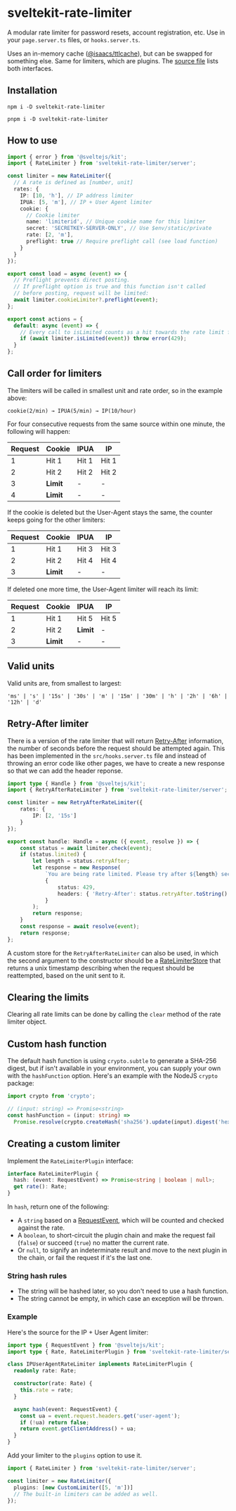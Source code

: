 # sveltekit-rate-limiter

A modular rate limiter for password resets, account registration, etc. Use in your `page.server.ts` files, or `hooks.server.ts`.

Uses an in-memory cache ([@isaacs/ttlcache](https://www.npmjs.com/package/@isaacs/ttlcache)), but can be swapped for something else. Same for limiters, which are plugins. The [source file](https://github.com/ciscoheat/sveltekit-rate-limiter/blob/main/src/lib/server/index.ts#L24-L32) lists both interfaces.

## Installation

```
npm i -D sveltekit-rate-limiter
```

```
pnpm i -D sveltekit-rate-limiter
```

## How to use

```ts
import { error } from '@sveltejs/kit';
import { RateLimiter } from 'sveltekit-rate-limiter/server';

const limiter = new RateLimiter({
  // A rate is defined as [number, unit]
  rates: {
    IP: [10, 'h'], // IP address limiter
    IPUA: [5, 'm'], // IP + User Agent limiter
    cookie: {
      // Cookie limiter
      name: 'limiterid', // Unique cookie name for this limiter
      secret: 'SECRETKEY-SERVER-ONLY', // Use $env/static/private
      rate: [2, 'm'],
      preflight: true // Require preflight call (see load function)
    }
  }
});

export const load = async (event) => {
  // Preflight prevents direct posting.
  // If preflight option is true and this function isn't called
  // before posting, request will be limited:
  await limiter.cookieLimiter?.preflight(event);
};

export const actions = {
  default: async (event) => {
    // Every call to isLimited counts as a hit towards the rate limit for the event.
    if (await limiter.isLimited(event)) throw error(429);
  }
};
```

## Call order for limiters

The limiters will be called in smallest unit and rate order, so in the example above:

```
cookie(2/min) → IPUA(5/min) → IP(10/hour)
```

For four consecutive requests from the same source within one minute, the following will happen:

| Request | Cookie    | IPUA  | IP    |
| ------- | --------- | ----- | ----- |
| 1       | Hit 1     | Hit 1 | Hit 1 |
| 2       | Hit 2     | Hit 2 | Hit 2 |
| 3       | **Limit** | -     | -     |
| 4       | **Limit** | -     | -     |

If the cookie is deleted but the User-Agent stays the same, the counter keeps going for the other limiters:

| Request | Cookie    | IPUA  | IP    |
| ------- | --------- | ----- | ----- |
| 1       | Hit 1     | Hit 3 | Hit 3 |
| 2       | Hit 2     | Hit 4 | Hit 4 |
| 3       | **Limit** | -     | -     |

If deleted one more time, the User-Agent limiter will reach its limit:

| Request | Cookie    | IPUA      | IP    |
| ------- | --------- | --------- | ----- |
| 1       | Hit 1     | Hit 5     | Hit 5 |
| 2       | Hit 2     | **Limit** | -     |
| 3       | **Limit** | -         | -     |

## Valid units

Valid units are, from smallest to largest:

```
'ms' | 's' | '15s' | '30s' | 'm' | '15m' | '30m' | 'h' | '2h' | '6h' | '12h' | 'd'
```

## Retry-After limiter

There is a version of the rate limiter that will return [Retry-After](https://developer.mozilla.org/en-US/docs/Web/HTTP/Headers/Retry-After) information, the number of seconds before the request should be attempted again. This has been implemented in the `src/hooks.server.ts` file and instead of throwing an error code like other pages, we have to create a new response so that we can add the header reponse.

```ts
import type { Handle } from '@sveltejs/kit';
import { RetryAfterRateLimiter } from 'sveltekit-rate-limiter/server';

const limiter = new RetryAfterRateLimiter({
	rates: {
		IP: [2, '15s']
	}
});

export const handle: Handle = async ({ event, resolve }) => {
	const status = await limiter.check(event);
	if (status.limited) {
		let length = status.retryAfter;
		let response = new Response(
			`You are being rate limited. Please try after ${length} seconds.`,
			{
				status: 429,
				headers: { 'Retry-After': status.retryAfter.toString() }
			}
		);
		return response;
	}
	const response = await resolve(event);
	return response;
};

```

A custom store for the `RetryAfterRateLimiter` can also be used, in which the second argument to the constructor should be a [RateLimiterStore](https://github.com/ciscoheat/sveltekit-rate-limiter/blob/main/src/lib/server/index.ts#L24) that returns a unix timestamp describing when the request should be reattempted, based on the unit sent to it.

## Clearing the limits

Clearing all rate limits can be done by calling the `clear` method of the rate limiter object.

## Custom hash function

The default hash function is using `crypto.subtle` to generate a SHA-256 digest, but if isn't available in your environment, you can supply your own with the `hashFunction` option. Here's an example with the NodeJS `crypto` package:

```ts
import crypto from 'crypto';

// (input: string) => Promise<string>
const hashFunction = (input: string) =>
  Promise.resolve(crypto.createHash('sha256').update(input).digest('hex'));
```

## Creating a custom limiter

Implement the `RateLimiterPlugin` interface:

```ts
interface RateLimiterPlugin {
  hash: (event: RequestEvent) => Promise<string | boolean | null>;
  get rate(): Rate;
}
```

In `hash`, return one of the following:

- A `string` based on a [RequestEvent](https://kit.svelte.dev/docs/types#public-types-requestevent), which will be counted and checked against the rate.
- A `boolean`, to short-circuit the plugin chain and make the request fail (`false`) or succeed (`true`) no matter the current rate.
- Or `null`, to signify an indeterminate result and move to the next plugin in the chain, or fail the request if it's the last one.

### String hash rules

- The string will be hashed later, so you don't need to use a hash function.
- The string cannot be empty, in which case an exception will be thrown.

### Example

Here's the source for the IP + User Agent limiter:

```ts
import type { RequestEvent } from '@sveltejs/kit';
import type { Rate, RateLimiterPlugin } from 'sveltekit-rate-limiter/server';

class IPUserAgentRateLimiter implements RateLimiterPlugin {
  readonly rate: Rate;

  constructor(rate: Rate) {
    this.rate = rate;
  }

  async hash(event: RequestEvent) {
    const ua = event.request.headers.get('user-agent');
    if (!ua) return false;
    return event.getClientAddress() + ua;
  }
}
```

Add your limiter to the `plugins` option to use it.

```ts
import { RateLimiter } from 'sveltekit-rate-limiter/server';

const limiter = new RateLimiter({
  plugins: [new CustomLimiter([5, 'm'])]
  // The built-in limiters can be added as well.
});
```
